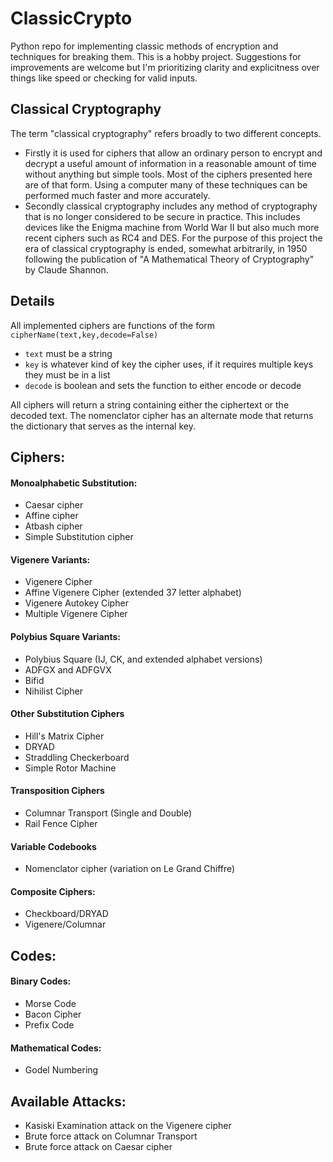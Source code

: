 # ClassicCrypto
Python repo for implementing classic methods of encryption and techniques for breaking them. This is a hobby project. Suggestions for improvements are welcome but I'm prioritizing clarity and explicitness over things like speed or checking for valid inputs.

## Classical Cryptography
The term "classical cryptography" refers broadly to two different concepts.
* Firstly it is used for ciphers that allow an ordinary person to encrypt and decrypt a useful amount of information in a reasonable amount of time without anything but simple tools. Most of the ciphers presented here are of that form. Using a computer many of these techniques can be performed much faster and more accurately.
* Secondly classical cryptography includes any method of cryptography that is no longer considered to be secure in practice. This includes devices like the Enigma machine from World War II but also much more recent ciphers such as RC4 and DES. For the purpose of this project the era of classical cryptography is ended, somewhat arbitrarily, in 1950 following the publication of "A Mathematical Theory of Cryptography" by Claude Shannon.


## Details
All implemented ciphers are functions of the form `cipherName(text,key,decode=False)`
*  `text` must be a string
*  `key` is whatever kind of key the cipher uses, if it requires multiple keys they must be in a list
*  `decode` is boolean and sets the function to either encode or decode

All ciphers will return a string containing either the ciphertext or the decoded text.
The nomenclator cipher has an alternate mode that returns the dictionary that serves as the internal key.

##  Ciphers:
#### Monoalphabetic Substitution:
* Caesar cipher
* Affine cipher
* Atbash cipher
* Simple Substitution cipher
#### Vigenere Variants:
* Vigenere Cipher
* Affine Vigenere Cipher (extended 37 letter alphabet)
* Vigenere Autokey Cipher
* Multiple Vigenere Cipher
#### Polybius Square Variants:
* Polybius Square (IJ, CK, and extended alphabet versions)
* ADFGX and ADFGVX
* Bifid
* Nihilist Cipher
#### Other Substitution Ciphers
* Hill's Matrix Cipher
* DRYAD
* Straddling Checkerboard
* Simple Rotor Machine
#### Transposition Ciphers
* Columnar Transport (Single and Double)
* Rail Fence Cipher
#### Variable Codebooks
* Nomenclator cipher (variation on Le Grand Chiffre)

#### Composite Ciphers:
* Checkboard/DRYAD
* Vigenere/Columnar

## Codes:
#### Binary Codes:
* Morse Code
* Bacon Cipher
* Prefix Code
#### Mathematical Codes:
* Godel Numbering

## Available Attacks:
* Kasiski Examination attack on the Vigenere cipher
* Brute force attack on Columnar Transport
* Brute force attack on Caesar cipher
